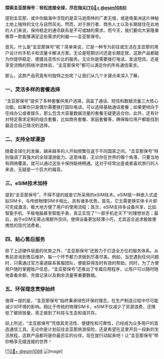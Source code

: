 **探索圭亚那保号：轻松连接全球，尽在指尖[[TG💪+ @esim1088](https://t.me/s/esim1088)]**

提到圭亚那，或许你脑海中浮现的是亚马逊雨林的广袤无垠，或是南美洲这片神秘土地上独特的文化与自然风光。然而，对于旅行者、商务人士以及长期居住在此地的人们来说，保持稳定的通讯联系是不可或缺的需求。而今天，我们要向大家隆重推荐一款能够满足这些需求的利器——圭亚那保号。

首先，什么是“圭亚那保号”呢？简单来说，它是一种专为前往或生活在圭亚那的用户设计的手机卡和流量卡解决方案。无论是短期访问还是长期定居，这款产品都能为你提供稳定、便捷且高性价比的服务。无论你是需要拨打电话、发送短信，还是享受流畅的网络冲浪体验，“圭亚那保号”都可以满足你的所有通信需求。

那么，这款产品究竟有何独特之处呢？让我们从几个关键点来深入了解。

### **一、灵活多样的套餐选择**
“圭亚那保号”提供了多种套餐供用户选择，涵盖了通话、短信和数据流量三大核心功能。如果你只是偶尔需要拨打国际电话，可以选择基础通话套餐；如果更倾向于在线办公或者娱乐，那么包含大容量数据流量的套餐无疑更适合你。此外，还有针对特定需求定制的组合套餐，比如商务套餐、家庭套餐等，确保每位用户都能找到最适合自己情况的选择。

### **二、支持全球漫游**
随着全球化的发展，越来越多的人开始频繁往返于不同国家之间。“圭亚那保号”特别强调了其强大的全球漫游能力。这意味着，无论你在世界的哪个角落，只要当地有网络覆盖，就可以通过这张卡保持联络畅通。这对于经常出差或者喜欢旅行的人来说，无疑是一个巨大的福音。

### **三、eSIM技术加持**
提到“圭亚那保号”，不得不提的就是它所采用的eSIM技术。eSIM是一种嵌入式虚拟SIM卡，与传统物理SIM卡相比，具有诸多优势。首先，它无需更换实体卡片即可完成激活，极大地方便了用户的使用流程；其次，eSIM支持多设备共享，比如智能手机、平板电脑甚至智能手表，真正实现了“一部手机走天下”的理想状态；最后，由于eSIM无需占用额外空间，使得设备更加轻薄小巧，尤其适合追求极致便携性的现代消费者。

### **四、贴心售后服务**
除了上述硬件层面的优势之外，“圭亚那保号”还致力于打造全方位的服务体系。从售前咨询到售后维护，每一个环节都力求做到尽善尽美。例如，当您遇到任何问题时，只需通过官方渠道联系客服团队，便能获得及时有效的帮助。同时，为了方便用户随时掌握账户信息，“圭亚那保号”还推出了专属应用程序，让用户可以随时随地查看余额、充值记录以及剩余流量等重要数据。

### **五、环保理念贯穿始终**
值得一提的是，“圭亚那保号”始终秉承绿色环保的理念，在生产制造过程中尽可能减少对环境的影响。相比于传统的物理SIM卡，eSIM不仅减少了资源浪费，还降低了碳排放量，真正做到了科技与生态和谐共存。

综上所述，“圭亚那保号”凭借其灵活性、便捷性和可靠性，已经成为众多用户的首选通信工具。无论你是计划前往圭亚那旅游探险，还是希望在这里开启一段新的生活旅程，这款产品都将是你最忠实的伙伴。现在就行动起来吧！让“圭亚那保号”带你畅享无缝连接的世界！

[[TG💪+ @esim1088](https://t.me/s/esim1088) ![Image](https://i.postimg.cc/4NQfJmqS/Snipaste-2025-05-13-00-14-12.png)]